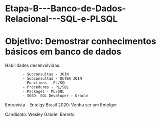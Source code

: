 # Etapa-B---Banco-de-Dados-Relacional---SQL-e-PLSQL
# Objetivo: Demostrar conhecimentos básicos em banco de dados
Habilidades desenvolvidas: 

			- Subconsultas - JOIN
			- Subconsultas - OUTER JOIN
			- Functions - PL/SQL
			- Procedures - PL/SQL
			- Packages - PL/SQL 
			- SGBD: SQL Developer - Oracle 
      
      
Entrevista -  Entelgy Brasil 2020: Venha ser um Entelger

Candidato: Wesley Gabriel Barreto



